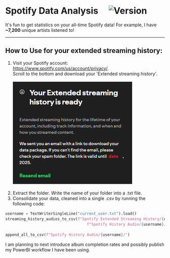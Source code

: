 # Spotify Data Analysis  &nbsp; &nbsp; ![Version](https://img.shields.io/badge/Version-1.0.0-yellow.svg)

It's fun to get statistics on your all-time Spotify data!
For example, I have **~7,200** unique artists listened to!

-----
## How to Use for your extended streaming history:

1. Visit your Spotify account: https://www.spotify.com/us/account/privacy/. <br>
Scroll to the bottom and download your 'Extended streaming history'.<br><br>
![extended_streaming_window](guide_step1.png) <br><br>
2. Extract the folder. Write the name of your folder into a .txt file. 
3. Consolidate your data, cleaned into a single .csv by running the following code: <br>
```python
username = TextWriterSingleLine("current_user.txt").load()
streaming_history_audios_to_csv(f"Spotify Extended Streaming History/{username}/",
                                    f"Spotify History Audio/{username}/")

append_all_to_csv(f"Spotify History Audio/{username}/")
```

I am planning to next introduce album completion rates and possibly publish my PowerBI workflow I have been using.